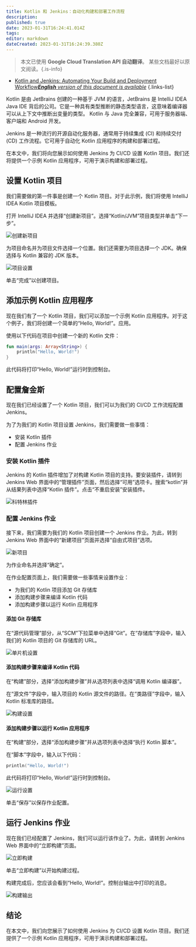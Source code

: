 ```yaml
---
title: Kotlin 和 Jenkins：自动化构建和部署工作流程
description: 
published: true
date: 2023-01-31T16:24:41.014Z
tags: 
editor: markdown
dateCreated: 2023-01-31T16:24:39.380Z
---
```


> 本文已使用 **Google Cloud Translation API 自动翻译**。
某些文档最好以原文阅读。{.is-info}

- [Kotlin and Jenkins: Automating Your Build and Deployment Workflow***English** version of this document is available*](/en/Knowledge-base/Kotlin/kotlin-and-jenkins-automating-your-build-and-deployment-workflow)
{.links-list}




Kotlin 是由 JetBrains 创建的一种基于 JVM 的语言，JetBrains 是 IntelliJ IDEA Java IDE 背后的公司。它是一种具有类型推断的静态类型语言，这意味着编译器可以从上下文中推断出变量的类型。 Kotlin 与 Java 完全兼容，可用于服务器端、客户端和 Android 开发。

Jenkins 是一种流行的开源自动化服务器，通常用于持续集成 (CI) 和持续交付 (CD) 工作流程。它可用于自动化 Kotlin 应用程序的构建和部署过程。

在本文中，我们将向您展示如何使用 Jenkins 为 CI/CD 设置 Kotlin 项目。我们还将提供一个示例 Kotlin 应用程序，可用于演示构建和部署过程。

## 设置 Kotlin 项目

我们需要做的第一件事是创建一个 Kotlin 项目。对于此示例，我们将使用 IntelliJ IDEA Kotlin 项目模板。

打开 IntelliJ IDEA 并选择“创建新项目”。选择“Kotlin/JVM”项目类型并单击“下一步”。

![创建新项目](https://i.imgur.com/EuYLb4z.png)

为项目命名并为项目文件选择一个位置。我们还需要为项目选择一个 JDK。确保选择与 Kotlin 兼容的 JDK 版本。

![项目设置](https://i.imgur.com/fvYg4UO.png)

单击“完成”以创建项目。

## 添加示例 Kotlin 应用程序

现在我们有了一个 Kotlin 项目，我们可以添加一个示例 Kotlin 应用程序。对于这个例子，我们将创建一个简单的“Hello, World!”。应用。

使用以下代码在项目中创建一个新的 Kotlin 文件：

```kotlin
fun main(args: Array<String>) {
    println("Hello, World!")
}
```

此代码将打印“Hello, World!”运行时到控制台。

## 配置詹金斯

现在我们已经设置了一个 Kotlin 项目，我们可以为我们的 CI/CD 工作流程配置 Jenkins。

为了为我们的 Kotlin 项目设置 Jenkins，我们需要做一些事情：

- 安装 Kotlin 插件
- 配置 Jenkins 作业

### 安装 Kotlin 插件

Jenkins 的 Kotlin 插件增加了对构建 Kotlin 项目的支持。要安装插件，请转到 Jenkins Web 界面中的“管理插件”页面，然后选择“可用”选项卡。搜索“kotlin”并从结果列表中选择“Kotlin 插件”。点击“不重启安装”安装插件。

![科特林插件](https://i.imgur.com/GtLbC5z.png)

### 配置 Jenkins 作业

接下来，我们需要为我们的 Kotlin 项目创建一个 Jenkins 作业。为此，转到 Jenkins Web 界面中的“新建项目”页面并选择“自由式项目”选项。

![新项目](https://i.imgur.com/SVxH7jy.png)

为作业命名并选择“确定”。

在作业配置页面上，我们需要做一些事情来设置作业：

- 为我们的 Kotlin 项目添加 Git 存储库
- 添加构建步骤来编译 Kotlin 代码
- 添加构建步骤以运行 Kotlin 应用程序

#### 添加 Git 存储库

在“源代码管理”部分，从“SCM”下拉菜单中选择“Git”。在“存储库”字段中，输入我们的 Kotlin 项目的 Git 存储库的 URL。

![单片机设置](https://i.imgur.com/Vkzc0jA.png)

#### 添加构建步骤来编译 Kotlin 代码

在“构建”部分，选择“添加构建步骤”并从选项列表中选择“调用 Kotlin 编译器”。

在“源文件”字段中，输入项目的 Kotlin 源文件的路径。在“类路径”字段中，输入 Kotlin 标准库的路径。

![构建设置](https://i.imgur.com/W0m7Ncu.png)

#### 添加构建步骤以运行 Kotlin 应用程序

在“构建”部分，选择“添加构建步骤”并从选项列表中选择“执行 Kotlin 脚本”。

在“脚本”字段中，输入以下代码：

```kotlin
println("Hello, World!")
```

此代码将打印“Hello, World!”运行时到控制台。

![运行设置](https://i.imgur.com/O0PFY0z.png)

单击“保存”以保存作业配置。

## 运行 Jenkins 作业

现在我们已经配置了 Jenkins，我们可以运行该作业了。为此，请转到 Jenkins Web 界面中的“立即构建”页面。

![立即构建](https://i.imgur.com/pVk4U0N.png)

单击“立即构建”以开始构建过程。

构建完成后，您应该会看到“Hello, World!”。控制台输出中打印的消息。

![构建输出](https://i.imgur.com/Vkzc0jA.png)

## 结论

在本文中，我们向您展示了如何使用 Jenkins 为 CI/CD 设置 Kotlin 项目。我们还提供了一个示例 Kotlin 应用程序，可用于演示构建和部署过程。